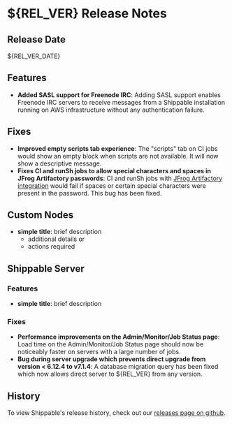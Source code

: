 # ${REL_VER} Release Notes

## Release Date

${REL_VER_DATE}

## Features

- **Added SASL support for Freenode IRC**: Adding SASL support enables Freenode IRC servers to receive messages from a Shippable installation running on AWS infrastructure without any authentication failure.

## Fixes

- **Improved empty scripts tab experience**: The "scripts" tab on CI jobs would show an empty block when scripts are not available. It will now show a descriptive message.
- **Fixes CI and runSh jobs to allow special characters and spaces in JFrog Artifactory passwords**: CI and runSh jobs with [JFrog Artifactory integration](http://docs.shippable.com/platform/integration/jfrog-artifactoryKey/) would fail if spaces or certain special characters were present in the password. This bug has been fixed.

## Custom Nodes

- **simple title**: brief description
  - additional details or
  - actions required

## Shippable Server

### Features

- **simple title**: brief description

### Fixes

- **Performance improvements on the Admin/Monitor/Job Status page**: Load time on the Admin/Monitor/Job Status page should now be noticeably faster on servers with a large number of jobs.
- **Bug during server upgrade which prevents direct upgrade from version < 6.12.4 to v7.1.4**: A database migration query has been fixed which now allows direct server to ${REL_VER} from any version.

## History

To view Shippable's release history, check out our [releases page on github](https://github.com/Shippable/admiral/releases).
